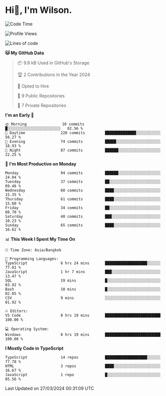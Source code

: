 # Hi👋, I'm Wilson.
<!--START_SECTION:waka-->
![Code Time](http://img.shields.io/badge/Code%20Time-1%2C229%20hrs%2018%20mins-blue)

![Profile Views](http://img.shields.io/badge/Profile%20Views-0-blue)

![Lines of code](https://img.shields.io/badge/From%20Hello%20World%20I%27ve%20Written-179.2%20thousand%20lines%20of%20code-blue)

**🐱 My GitHub Data** 

> 📦 9.8 kB Used in GitHub's Storage 
 > 
> 🏆 2 Contributions in the Year 2024
 > 
> 💼 Opted to Hire
 > 
> 📜 9 Public Repositories 
 > 
> 🔑 7 Private Repositories 
 > 
**I'm an Early 🐤** 

```text
🌞 Morning                10 commits          █░░░░░░░░░░░░░░░░░░░░░░░░   02.56 % 
🌆 Daytime                220 commits         ██████████████░░░░░░░░░░░   56.27 % 
🌃 Evening                74 commits          █████░░░░░░░░░░░░░░░░░░░░   18.93 % 
🌙 Night                  87 commits          ██████░░░░░░░░░░░░░░░░░░░   22.25 % 
```
📅 **I'm Most Productive on Monday** 

```text
Monday                   94 commits          ██████░░░░░░░░░░░░░░░░░░░   24.04 % 
Tuesday                  37 commits          ██░░░░░░░░░░░░░░░░░░░░░░░   09.46 % 
Wednesday                60 commits          ████░░░░░░░░░░░░░░░░░░░░░   15.35 % 
Thursday                 61 commits          ████░░░░░░░░░░░░░░░░░░░░░   15.60 % 
Friday                   34 commits          ██░░░░░░░░░░░░░░░░░░░░░░░   08.70 % 
Saturday                 40 commits          ███░░░░░░░░░░░░░░░░░░░░░░   10.23 % 
Sunday                   65 commits          ████░░░░░░░░░░░░░░░░░░░░░   16.62 % 
```


📊 **This Week I Spent My Time On** 

```text
🕑︎ Time Zone: Asia/Bangkok

💬 Programming Languages: 
TypeScript               6 hrs 24 mins       ███████████████████░░░░░░   77.01 % 
JavaScript               1 hr 7 mins         ███░░░░░░░░░░░░░░░░░░░░░░   13.47 % 
SQL                      19 mins             █░░░░░░░░░░░░░░░░░░░░░░░░   03.92 % 
Bash                     10 mins             █░░░░░░░░░░░░░░░░░░░░░░░░   02.05 % 
CSV                      9 mins              ░░░░░░░░░░░░░░░░░░░░░░░░░   01.92 % 

🔥 Editors: 
VS Code                  8 hrs 19 mins       █████████████████████████   100.00 % 

💻 Operating System: 
Windows                  8 hrs 19 mins       █████████████████████████   100.00 % 
```

**I Mostly Code in TypeScript** 

```text
TypeScript               14 repos            ███████████████████░░░░░░   77.78 % 
HTML                     3 repos             ████░░░░░░░░░░░░░░░░░░░░░   16.67 % 
JavaScript               1 repo              █░░░░░░░░░░░░░░░░░░░░░░░░   05.56 % 
```




 Last Updated on 27/03/2024 00:31:09 UTC
<!--END_SECTION:waka-->
